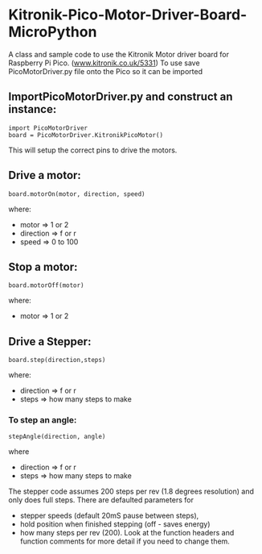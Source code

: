 # Kitronik-Pico-Motor-Driver-Board-MicroPython
A class and sample code to use the Kitronik Motor driver board for Raspberry Pi Pico. (www.kitronik.co.uk/5331)
To use save PicoMotorDriver.py file onto the Pico so it can be imported
## ImportPicoMotorDriver.py and construct an instance:
    import PicoMotorDriver
    board = PicoMotorDriver.KitronikPicoMotor()

This will setup the correct pins to drive the motors. 
## Drive a motor:
    board.motorOn(motor, direction, speed)
where:
* motor => 1 or 2
* direction => f or r
* speed => 0 to 100
## Stop a motor:
    board.motorOff(motor)
where:
* motor => 1 or 2

## Drive a Stepper:
    board.step(direction,steps)
where:
* direction => f or r
* steps => how many steps to make

### To step an angle:
    stepAngle(direction, angle)
where
* direction => f or r
* steps => how many steps to make

The stepper code assumes 200 steps per rev (1.8 degrees resolution) and only does full steps. 
There are defaulted parameters for 
* stepper speeds (default 20mS pause between steps), 
* hold position when finished stepping (off - saves energy) 
* how many steps per rev (200).
Look at the function headers and function comments for more detail if you need to change them.
